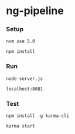 # ng-pipeline

### Setup

`nvm use 5.0`

`npm install`

### Run

`node server.js`

`localhost:8081`

### Test

`npm install -g karma-cli`

`karma start`


